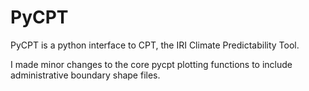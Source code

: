 # PyCPT 

PyCPT is a python interface to CPT, the IRI Climate Predictability Tool.

I made minor changes to the core pycpt plotting functions to include administrative boundary shape files.



